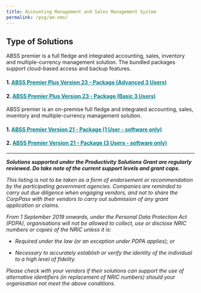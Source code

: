 ```yaml
---
title: Accounting Management and Sales Management System
permalink: /psg/am-sms/
---
```


##  Type of Solutions 

ABSS premier is a full fledge and integrated accounting, sales, inventory and multiple-currency management solution. The bundled packages support cloud-based access and backup features.

#### 1. <a href="/psg/am-sms/abssppv23-pkg-adv-3users/" style="color:#037e8a">ABSS Premier Plus Version 23 - Package (Advanced 3 Users)</a>

#### 2. <a href="/psg/am-sms/abssppv23-pkg-bsc-3users/" style="color:#037e8a">ABSS Premier Plus Version 23 - Package (Basic 3 Users)</a>

ABSS premier is an on-premise full fledge and integrated accounting, sales, inventory and multiple-currency management solution.

#### 1. <a href="/psg/AMCIMSMS/" style="color:#037e8a">ABSS Premier Version 21 - Package (1 User - software only)</a>

#### 2. <a href="/psg/AMCIMSMS/" style="color:#037e8a">ABSS Premier Version 21 - Package (3 Users - software only)</a>

***

***Solutions supported under the Productivity Solutions Grant are regularly reviewed. Do take note of the current support levels and grant caps.***

*This listing is not to be taken as a form of endorsement or recommendation by the participating government agencies. Companies are reminded to carry out due diligence when engaging vendors, and not to share the CorpPass with their vendors to carry out submission of any grant application or claims.*

*From 1 September 2019 onwards, under the Personal Data Protection Act (PDPA), organisations will not be allowed to collect, use or disclose NRIC numbers or copies of the NRIC unless it is:*

- *Required under the law (or an exception under PDPA applies); or*

- *Necessary to accurately establish or verify the identity of the individual to a high level of fidelity.*

*Please check with your vendors if their solutions can support the use of alternative identifiers (in replacement of NRIC numbers) should your organisation not meet the above conditions.*